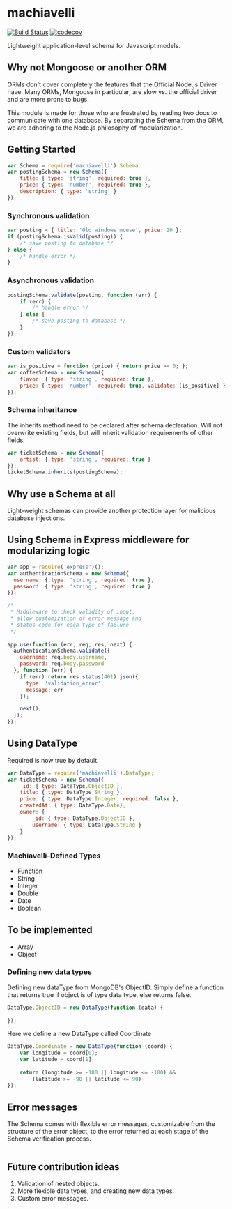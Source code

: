 # machiavelli
[![Build Status](https://travis-ci.org/baoskee/machiavelli.svg?branch=master)](https://travis-ci.org/baoskee/machiavelli)
[![codecov](https://codecov.io/gh/baoskee/machiavelli/branch/master/graph/badge.svg)](https://codecov.io/gh/baoskee/machiavelli)

Lightweight application-level schema for Javascript models.


## Why not Mongoose or another ORM
ORMs don't cover completely the features that the Official Node.js 
Driver have. Many ORMs, Mongoose in particular, are slow vs. the 
official driver and are more prone to bugs.

This module is made for those who are frustrated by reading two docs 
to communicate with one database. By separating the Schema from the 
ORM, we are adhering to the Node.js philosophy of modularization.

## Getting Started

```javascript
var Schema = require('machiavelli').Schema
var postingSchema = new Schema({
    title: { type: 'string', required: true },
    price: { type: 'number', required: true },
    description: { type: 'string' }
});
```

### Synchronous validation
```javascript
var posting = { title: 'Old windows mouse', price: 20 };
if (postingSchema.isValid(posting)) {
    /* save posting to database */
} else {
    /* handle error */ 
}
```

### Asynchronous validation
```javascript
postingSchema.validate(posting, function (err) {
    if (err) {
        /* handle error */
    } else {
        /* save posting to database */
    }
});
```

### Custom validators 
```javascript
var is_positive = function (price) { return price >= 0; };
var coffeeSchema = new Schema({
    flavor: { type: 'string', required: true },
    price: { type: 'number', required: true, validate: [is_positive] }
});
```

### Schema inheritance
The inherits method need to be declared after schema declaration. 
Will not overwrite existing fields, but will inherit validation 
requirements of other fields.

```javascript
var ticketSchema = new Schema({ 
    artist: { type: 'string', required: true }
});
ticketSchema.inherits(postingSchema);
```


## Why use a Schema at all
Light-weight schemas can provide another protection layer for malicious
database injections.

## Using Schema in Express middleware for modularizing logic
```javascript
var app = require('express')();
var authenticationSchema = new Schema({
  username: { type: 'string', required: true },
  password: { type: 'string', required: true }
});

/*
 * Middleware to check validity of input,
 * allow customization of error message and
 * status code for each type of failure
 */ 
 
app.use(function (err, req, res, next) {
  authenticationSchema.validate({ 
    username: req.body.username,
    password: req.body.password
  }, function (err) {
    if (err) return res.status(401).json({
      type: 'validation_error',
      message: err
    });

    next();
  });
});
```

## Using DataType
Required is now true by default. 

```javascript
var DataType = require('machiavelli').DataType;
var ticketSchema = new Schema({
    _id: { type: DataType.ObjectID },
    title: { type: DataType.String }, 
    price: { type: DataType.Integer, required: false }, 
    createdAt: { type: DataType.Date},
    owner: {
        _id: { type: DataType.ObjectID },
        username: { type: DataType.String }
    }
});
```

### Machiavelli-Defined Types
* Function
* String
* Integer
* Double
* Date
* Boolean

## To be implemented
* Array
* Object

### Defining new data types
Defining new dataType from MongoDB's ObjectID. Simply define a function
that returns true if object is of type data type, else returns false.

```javascript
DataType.ObjectID = new DataType(function (data) {
    
}); 
```

Here we define a new DataType called Coordinate 
```javascript
DataType.Coordinate = new DataType(function (coord) {
    var longitude = coord[0];
    var latitude = coord[1];
    
    return (longitude >= -180 || longitude <= -180) && 
        (latitude >= -90 || latitude <= 90)
});
```

## Error messages
The Schema comes with flexible error messages, customizable from
the structure of the error object, to the error returned at
each stage of the Schema verification process.

```javascript 

```

## Future contribution ideas
1. Validation of nested objects.
2. More flexible data types, and creating new data types.
3. Custom error messages.
